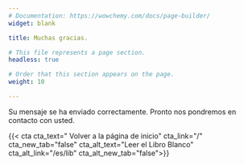 ```yaml
---
# Documentation: https://wowchemy.com/docs/page-builder/
widget: blank

title: Muchas gracias.

# This file represents a page section.
headless: true

# Order that this section appears on the page.
weight: 10

---
```


Su mensaje se ha enviado correctamente. Pronto nos pondremos en contacto con usted.

{{< cta cta_text="<i class='fas fa-home'></i> Volver a la página de inicio" cta_link="/" cta_new_tab="false" cta_alt_text="Leer el Libro Blanco" cta_alt_link="/es/lib" cta_alt_new_tab="false">}}
